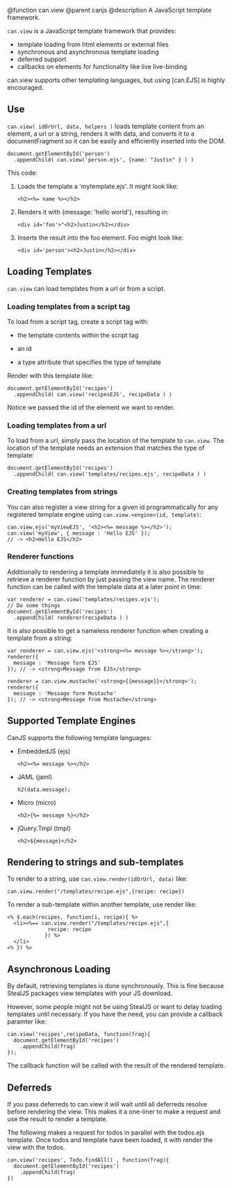 @function can.view
@parent canjs
@description A JavaScript template framework.

`can.view` is a JavaScript template framework that provides:

 - template loading from html elements or external files
 - synchronous and asynchronous template loading
 - deferred support
 - callbacks on elements for functionality like live live-binding
 
can.view supports other templating languages, but using [can.EJS] is highly encouraged.

## Use

`can.view( idOrUrl, data, helpers )` loads template content from an element, a url or a string, renders
it with data, and converts it to a documentFragment so it can be easily and 
efficiently inserted into the DOM.

    document.getElementById('person')
      .appendChild( can.view('person.ejs', {name: "Justin" } ) )

This code:

    
 1. Loads the template a 'mytemplate.ejs'. It might look like:
    <pre><code>&lt;h2>&lt;%= name %>&lt;/h2></pre></code>

 2. Renders it with {message: 'hello world'}, resulting in:
    <pre><code>&lt;div id='foo'>"&lt;h2>Justin&lt;/h2>&lt;/div></pre></code>

 3. Inserts the result into the foo element. Foo might look like:
    <pre><code>&lt;div id='person'>&lt;h2>Justin&lt;/h2>&lt;/div></pre></code>

## Loading Templates

`can.view` can load templates from a url or from a script.

### Loading templates from a script tag

To load from a script tag, create a script tag with:

 - the template contents within the script tag
 - an id
 - a type attribute that specifies the type of template

    <script type='text/ejs' id='recipesEJS'>
    <% for(var i=0; i < recipes.length; i++){ %>
      <li><%=recipes[i].name %></li>
    <%} %>
    </script>

Render with this template like:

    document.getElementById('recipes')
      .appendChild( can.view('recipesEJS', recipeData ) )

Notice we passed the id of the element we want to render.

### Loading templates from a url

To load from a url, simply pass the location of the template
to `can.view`.  The location of the template needs an extension that
matches the type of template:

    document.getElementById('recipes')
      .appendChild( can.view('templates/recipes.ejs', recipeData ) )

### Creating templates from strings

You can also register a view string for a given id programmatically for any registered template engine using
`can.view.<engine>(id, template)`:

    can.view.ejs('myViewEJS', '<h2><%= message %></h2>');
    can.view('myView', { message : 'Hello EJS' });
    // -> <h2>Hello EJS</h2>

### Renderer functions

Additionally to rendering a template immediately it is also possible to retrieve a renderer function by just passing
the view name. The renderer function can be called with the template data at a later point in time:

    var renderer = can.view('templates/recipes.ejs');
    // Do some things
    document.getElementById('recipes')
      .appendChild( renderer(recipeData ) )

It is also possible to get a nameless renderer function when creating a template from a string:

    var renderer = can.view.ejs('<strong><%= message %></strong>');
    renderer({
      message : 'Message form EJS'
    }); // -> <strong>Message from EJS</strong>

    renderer = can.view.mustache('<strong>{{message}}</strong>');
    renderer({
      message : 'Message form Mustache'
    }); // -> <strong>Message from Mustache</strong>

## Supported Template Engines

CanJS supports the following template languages:

- EmbeddedJS (ejs)
  <pre><code>&lt;h2>&lt;%= message %>&lt;/h2></code></pre>
  
- JAML (jaml)
  <pre><code>h2(data.message);</code></pre>
  
- Micro (micro)
  <pre><code>&lt;h2>{%= message %}&lt;/h2></code></pre>
  
- jQuery.Tmpl (tmpl)
  <pre><code>&lt;h2>${message}&lt;/h2></code></pre>

## Rendering to strings and sub-templates

To render to a string, use `can.view.render(idOrUrl, data)` like:

    can.view.render("/templates/recipe.ejs",{recipe: recipe})

To render a sub-template within another template, use render like:

    <% $.each(recipes, function(i, recipe){ %>
      <li><%== can.view.render("/templates/recipe.ejs",{
                 recipe: recipe
                }) %>
      </li>
    <% }) %>

## Asynchronous Loading

By default, retrieving templates is done synchronously. This 
is fine because StealJS packages view templates with your 
JS download.

However, some people might not be using StealJS or want to 
delay loading templates until necessary. If you have the need, 
you can provide a callback paramter like:

    can.view('recipes',recipeData, function(frag){
      document.getElementById('recipes')
        .appendChild(frag)
    });

The callback function will be called with the result of 
the rendered template.

## Deferreds 

If you pass deferreds to can.view it 
will wait until all deferreds resolve before rendering 
the view. This makes it a one-liner to make a request and use the 
result to render a template.

The following makes a request for todos in parallel with the 
todos.ejs template. Once todos and template have been loaded, 
it with render the view with the todos.

    can.view('recipes', Todo.findAll() , function(frag){
      document.getElementById('recipes')
        .appendChild(frag)
    })
